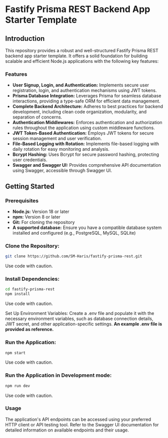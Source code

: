 # Fastify Prisma REST Backend App Starter Template

## Introduction
This repository provides a robust and well-structured Fastify Prisma REST backend app starter template. It offers a solid foundation for building scalable and efficient Node.js applications with the following key features:

### Features
* **User Signup, Login, and Authentication:** Implements secure user registration, login, and authentication mechanisms using JWT tokens.
* **Prisma Database Integration:** Leverages Prisma for seamless database interactions, providing a type-safe ORM for efficient data management.
* **Complete Backend Architecture:** Adheres to best practices for backend development, including clean code organization, modularity, and separation of concerns.
* **Authentication Middlewares:** Enforces authentication and authorization rules throughout the application using custom middleware functions.
* **JWT Token-Based Authentication:** Employs JWT tokens for secure session management and user verification.
* **File-Based Logging with Rotation:** Implements file-based logging with daily rotation for easy monitoring and analysis.
* **Bcrypt Hashing:** Uses Bcrypt for secure password hashing, protecting user credentials.
* **Swagger and Swagger UI:** Provides comprehensive API documentation using Swagger, accessible through Swagger UI.

## Getting Started

### Prerequisites
* **Node.js:** Version 18 or later
* **npm:** Version 8 or later
* **Git:** For cloning the repository
* **A supported database:** Ensure you have a compatible database system installed and configured (e.g., PostgreSQL, MySQL, SQLite)

### Clone the Repository:

```bash
git clone https://github.com/SM-Haris/fastify-prisma-rest.git
```
Use code with caution.

### Install Dependencies:
```Bash
cd fastify-prisma-rest
npm install
```

Use code with caution.

Set Up Environment Variables: Create a .env file and populate it with the necessary environment variables, such as database connection details, JWT secret, and other application-specific settings. 
**An example .env file is provided as reference.**

### Run the Application:
```Bash
npm start
```
Use code with caution.

### Run the Application in Development mode:
```Bash
npm run dev
```
Use code with caution.


### Usage
The application's API endpoints can be accessed using your preferred HTTP client or API testing tool. Refer to the Swagger UI documentation for detailed information on available endpoints and their usage.
